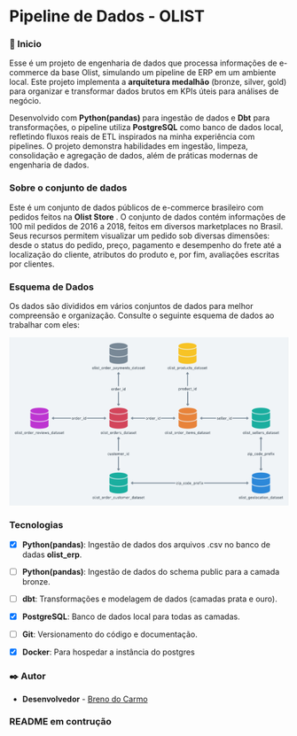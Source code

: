 # Pipeline de Dados - OLIST



### 🚀 Inicio

Esse é um projeto de engenharia de dados que processa informações de e-commerce da base Olist, simulando um pipeline de ERP em um ambiente local. Este projeto implementa a **arquitetura medalhão** (bronze, silver, gold) para organizar e transformar dados brutos em KPIs úteis para análises de negócio.

Desenvolvido com **Python(pandas)** para ingestão de dados e **Dbt** para transformações, o pipeline utiliza **PostgreSQL** como banco de dados local, refletindo fluxos reais de ETL inspirados na minha experiência com pipelines. O projeto demonstra habilidades em ingestão, limpeza, consolidação e agregação de dados, além de práticas modernas de engenharia de dados.

### Sobre o conjunto de dados

Este é um conjunto de dados públicos de e-commerce brasileiro com pedidos feitos na **Olist Store** . O conjunto de dados contém informações de 100 mil pedidos de 2016 a 2018, feitos em diversos marketplaces no Brasil. Seus recursos permitem visualizar um pedido sob diversas dimensões: desde o status do pedido, preço, pagamento e desempenho do frete até a localização do cliente, atributos do produto e, por fim, avaliações escritas por clientes.

### Esquema de Dados

Os dados são divididos em vários conjuntos de dados para melhor compreensão e organização. Consulte o seguinte esquema de dados ao trabalhar com eles:

![Diagrama da base de dados da Olist](diagrama_olist.png)




### Tecnologias
- [X] **Python(pandas)**: Ingestão de dados dos arquivos .csv no banco de dadas **olist_erp**. 
- [ ] **Python(pandas)**: Ingestão de dados do schema public para a camada bronze.
- [ ] **dbt**: Transformações e modelagem de dados (camadas prata e ouro).
- [x] **PostgreSQL**: Banco de dados local para todas as camadas.
- [ ] **Git**: Versionamento do código e documentação.
- [x] **Docker**: Para hospedar a instância do postgres


### ✒️ Autor


* **Desenvolvedor** - [Breno do Carmo](https://www.linkedin.com/in/breno-do-carmo/)

### README em contrução


